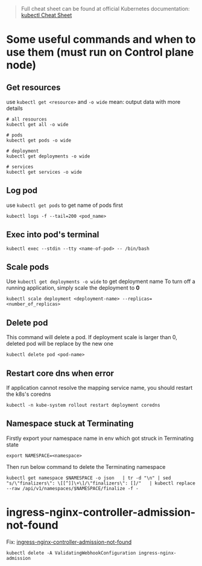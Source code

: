 > Full cheat sheet can be found at official Kubernetes documentation: 
[kubectl Cheat Sheet](https://kubernetes.io/docs/reference/kubectl/cheatsheet/)

# Some useful commands and when to use them (must run on Control plane node)

## Get resources

use `kubectl get <resource>` and `-o wide` mean: output data with more details
```
# all resources
kubectl get all -o wide

# pods
kubectl get pods -o wide

# deployment
kubectl get deployments -o wide

# services
kubectl get services -o wide

```

## Log pod

use `kubectl get pods` to get name of pods first

```
kubectl logs -f --tail=200 <pod_name>

```

## Exec into pod's terminal

```
kubectl exec --stdin --tty <name-of-pod> -- /bin/bash

```


## Scale pods

Use `kubectl get deployments -o wide` to get deployment name
To turn off a running application, simply scale the deployment to **0**

```
kubectl scale deployment <deployment-name> --replicas=<number_of_replicas>
```

## Delete pod

This command will delete a pod. If deployment scale is larger than 0, deleted pod will be replace by the new one

```
kubectl delete pod <pod-name>
```

## Restart core dns when error

If application cannot resolve the mapping service name, you should restart the k8s's coredns

```
kubectl -n kube-system rollout restart deployment coredns
```

## Namespace stuck at Terminating 

Firstly export your namespace name in env which got struck in Terminating state

```
export NAMESPACE=<namespace>
```
Then run below command to delete the Terminating namespace

```
kubectl get namespace $NAMESPACE -o json   | tr -d "\n" | sed "s/\"finalizers\": \[[^]]\+\]/\"finalizers\": []/"   | kubectl replace --raw /api/v1/namespaces/$NAMESPACE/finalize -f -
```
# ingress-nginx-controller-admission-not-found 

Fix: [ingress-nginx-controller-admission-not-found](https://stackoverflow.com/questions/61365202/nginx-ingress-service-ingress-nginx-controller-admission-not-found)

```
kubectl delete -A ValidatingWebhookConfiguration ingress-nginx-admission
```
